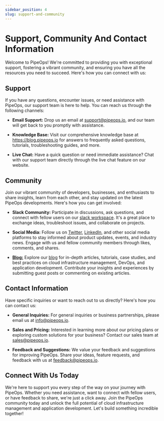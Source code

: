 ```yaml
---
sidebar_position: 4
slug: support-and-community
---
```


# Support, Community And Contact Information

Welcome to PipeOps! We're committed to providing you with exceptional support, fostering a vibrant community, and ensuring you have all the resources you need to succeed. Here's how you can connect with us:

## Support

If you have any questions, encounter issues, or need assistance with PipeOps, our support team is here to help. You can reach us through the following channels:

- **Email Support:** Drop us an email at [support@pipeops.io](mailto:support@pipeops.io), and our team will get back to you promptly with assistance.

- **Knowledge Base:** Visit our comprehensive knowledge base at https://blog.pipeops.io for answers to frequently asked questions, tutorials, troubleshooting guides, and more.

- **Live Chat:** Have a quick question or need immediate assistance? Chat with our support team directly through the live chat feature on our website.

## Community
Join our vibrant community of developers, businesses, and enthusiasts to share insights, learn from each other, and stay updated on the latest PipeOps developments. Here's how you can get involved:

- **Slack Community:** Participate in discussions, ask questions, and connect with fellow users on our [slack workspace](https://join.slack.com/t/pipeopscommunity/shared_invite/zt-23gmjrl0k-Pzm2cBgIMTsUu5Az73PYKg). It's a great place to exchange ideas, troubleshoot issues, and collaborate on projects.

- **Social Media:** Follow us on [Twitter](https://twitter.com/pipeopshq), [LinkedIn](https://www.linkedin.com/company/pipeops/), and other social media platforms to stay informed about product updates, events, and industry news. Engage with us and fellow community members through likes, comments, and shares.

- **[Blog:](https://blog.pipeops.io)** Explore our [blog](https://blog.pipeops.io) for in-depth articles, tutorials, case studies, and best practices on cloud infrastructure management, DevOps, and application development. Contribute your insights and experiences by submitting guest posts or commenting on existing articles.

## Contact Information
Have specific inquiries or want to reach out to us directly? Here's how you can contact us:

- **General Inquiries:** For general inquiries or business partnerships, please email us at [info@pipeops.io](mailto:info@pipeops.io).

- **Sales and Pricing:** Interested in learning more about our pricing plans or exploring custom solutions for your business? Contact our sales team at [sales@pipeops.io](mailto:sales@pipeops.io).

- **Feedback and Suggestions:** We value your feedback and suggestions for improving PipeOps. Share your ideas, feature requests, and feedback with us at [feedback@pipeops.io](mailto:feedback@pipeops.io).

## Connect With Us Today
We're here to support you every step of the way on your journey with PipeOps. Whether you need assistance, want to connect with fellow users, or have feedback to share, we're just a click away. Join the PipeOps community today and unlock the full potential of cloud infrastructure management and application development. Let's build something incredible together!

